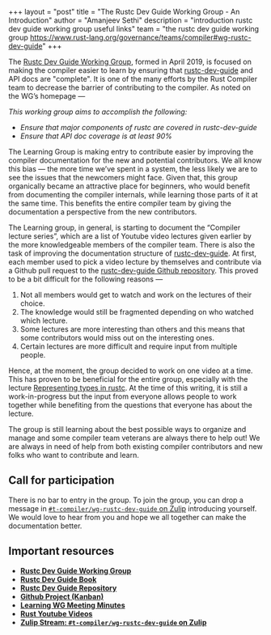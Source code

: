 +++
layout = "post"
title = "The Rustc Dev Guide Working Group - An Introduction"
author = "Amanjeev Sethi"
description = "introduction rustc dev guide working group useful links"
team = "the rustc dev guide working group <https://www.rust-lang.org/governance/teams/compiler#wg-rustc-dev-guide>"
+++

The [Rustc Dev Guide Working Group], formed in April 2019, is focused on making the
compiler easier to learn by ensuring that [rustc-dev-guide] and API docs are
"complete". It is one of the many efforts by the Rust Compiler team to
decrease the barrier of contributing to the compiler. As noted on the WG’s
homepage —

*This working group aims to accomplish the following:*

- *Ensure that major components of rustc are covered in rustc-dev-guide*
- *Ensure that API doc coverage is at least 90%*

The Learning Group is making entry to contribute easier by improving the
compiler documentation for the new and potential contributors. We all know
this bias — the more time we’ve spent in a system, the less likely we are to
see the issues that the newcomers might face. Given that, this group
organically became an attractive place for beginners, who would benefit
from documenting the compiler internals, while learning those parts of it
at the same time. This benefits the entire compiler team by giving the
documentation a perspective from the new contributors.

The Learning group, in general, is starting to document the
“Compiler lecture series”, which are a list of Youtube video lectures
given earlier by the more knowledgeable members of the compiler team.
There is also the task of improving the documentation structure of
[rustc-dev-guide]. At first, each member used to pick a video lecture by
themselves and contribute via a Github pull request to the
[rustc-dev-guide Github repository]. This proved to be a bit difficult
for the following reasons —

1. Not all members would get to watch and work on the lectures of
their choice.
2. The knowledge would still be fragmented depending on who watched
which lecture.
3. Some lectures are more interesting than others and this means that
some contributors would miss out on the interesting ones.
4. Certain lectures are more difficult and require input from multiple
people.

Hence, at the moment, the group decided to work on one video at a time.
This has proven to be beneficial for the entire group, especially with
the lecture [Representing types in rustc]. At the time of this writing,
it is still a work-in-progress but the input from everyone allows people
to work together while benefiting from the questions that everyone has
about the lecture.

The group is still learning about the best possible ways to organize and
manage and some compiler team veterans are always there to help out!
We are always in need of help from both existing compiler contributors
and new folks who want to contribute and learn.

## Call for participation

There is no bar to entry in the group. To join the group, you can
drop a message in [`#t-compiler/wg-rustc-dev-guide` on Zulip] introducing
yourself. We would love to hear from you and hope we all together
can make the documentation better.

## Important  resources

- **[Rustc Dev Guide Working Group]**
- **[Rustc Dev Guide Book]**
- **[Rustc Dev Guide Repository]**
- **[Github Project (Kanban)]**
- **[Learning WG Meeting Minutes]**
- **[Rust Youtube Videos]** 
- **[Zulip Stream: `#t-compiler/wg-rustc-dev-guide` on Zulip]**

[Rustc Dev Guide Working Group]: https://github.com/rust-lang/compiler-team/tree/master/content/working-groups/learning
[rustc-dev-guide]: https://rustc-dev-guide.rust-lang.org/
[Rustc Dev Guide Book]: https://rustc-dev-guide.rust-lang.org/
[rustc-dev-guide Github repository]: https://github.com/rust-lang/rustc-dev-guide
[Rustc Dev Guide Repository]: https://github.com/rust-lang/rustc-dev-guide
[Representing types in rustc]: https://www.youtube.com/watch?v=c01TsOsr3-c
[Github Project (Kanban)]: https://github.com/rust-lang/rustc-dev-guide/projects/2
[Learning WG Meeting Minutes]: https://github.com/rust-lang/compiler-team/tree/master/content/working-groups/learning/minutes
[Rust Youtube Videos]: https://www.youtube.com/channel/UCaYhcUwRBNscFNUKTjgPFiA/playlists
[rust-lang/rust]: https://github.com/rust-lang/rust
[Zulip Stream: `#t-compiler/wg-rustc-dev-guide` on Zulip]: https://rust-lang.zulipchat.com/#narrow/stream/196385-t-compiler.2Fwg-rustc-dev-guide
[`#t-compiler/wg-rustc-dev-guide` on Zulip]: https://rust-lang.zulipchat.com/#narrow/stream/196385-t-compiler.2Fwg-rustc-dev-guide
